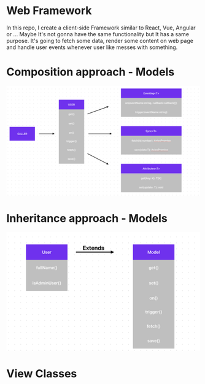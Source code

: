 # Web Framework

In this repo, I create a client-side Framework similar to React, Vue, Angular or ... Maybe It's not gonna have the same functionality but It has a same purpose. It's going to fetch some data, render some content on web page and handle user events whenever user like messes with something.

# Composition approach - Models

![Composition](./diagram/composition.png)

# Inheritance approach - Models

![Inheritance](./diagram/inheritance.png)

# View Classes
